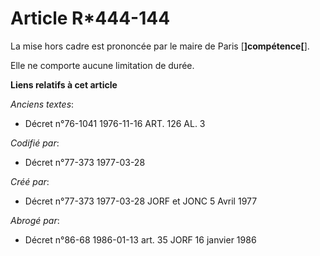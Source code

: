 # Article R*444-144

La mise hors cadre est prononcée par le maire de Paris [**]compétence[**].

Elle ne comporte aucune limitation de durée.

**Liens relatifs à cet article**

_Anciens textes_:

  - Décret n°76-1041 1976-11-16 ART. 126 AL. 3

_Codifié par_:

  - Décret n°77-373 1977-03-28

_Créé par_:

  - Décret n°77-373 1977-03-28 JORF et JONC 5 Avril 1977

_Abrogé par_:

  - Décret n°86-68 1986-01-13 art. 35 JORF 16 janvier 1986
